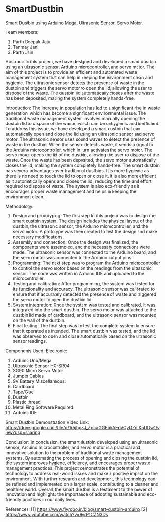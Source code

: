 # SmartDustbin
Smart Dustbin using Arduino Mega, Ultrasonic Sensor, Servo Motor.

Team Members:
1.	Parth Deepak Jaju
2.	Tanmay Jani
3.	Parth Jain

Abstract:
In this project, we have designed and developed a smart dustbin using an ultrasonic sensor, Arduino microcontroller, and servo motor. The aim of this project is to provide an efficient and automated waste management system that can help in keeping the environment clean and hygienic. The ultrasonic sensor detects the presence of waste in the dustbin and triggers the servo motor to open the lid, allowing the user to dispose of the waste. The dustbin lid automatically closes after the waste has been deposited, making the system completely hands-free.

Introduction:
The increase in population has led to a significant rise in waste generation, which has become a significant environmental issue. The traditional waste management system involves manually opening the dustbin lid to dispose of the waste, which can be unhygienic and inefficient. To address this issue, we have developed a smart dustbin that can automatically open and close the lid using an ultrasonic sensor and servo motor.
The ultrasonic sensor uses sound waves to detect the presence of waste in the dustbin. When the sensor detects waste, it sends a signal to the Arduino microcontroller, which in turn activates the servo motor. The servo motor opens the lid of the dustbin, allowing the user to dispose of the waste. Once the waste has been deposited, the servo motor automatically closes the lid, making the system completely hands-free.
The smart dustbin has several advantages over traditional dustbins. It is more hygienic as there is no need to touch the lid to open or close it. It is also more efficient as it automatically opens and closes the lid, reducing the time and effort required to dispose of waste. The system is also eco-friendly as it encourages proper waste management and helps in keeping the environment clean.

Methodology:
1.	Design and prototyping: The first step in this project was to design the smart dustbin system. The design includes the physical layout of the dustbin, the ultrasonic sensor, the Arduino microcontroller, and the servo motor. A prototype was then created to test the design and make necessary modifications.
2.	Assembly and connection: Once the design was finalized, the components were assembled, and the necessary connections were made. The ultrasonic sensor was connected to the Arduino board, and the servo motor was connected to the Arduino output pins.
3.	Programming: The next step was to program the Arduino microcontroller to control the servo motor based on the readings from the ultrasonic sensor. The code was written in Arduino IDE and uploaded to the microcontroller.
4.	Testing and calibration: After programming, the system was tested for its functionality and accuracy. The ultrasonic sensor was calibrated to ensure that it accurately detected the presence of waste and triggered the servo motor to open the dustbin lid.
5.	System integration: Once the system was tested and calibrated, it was integrated into the smart dustbin. The servo motor was attached to the dustbin lid made of cardboard, and the ultrasonic sensor was mounted on the wall of the dustbin.
6.	Final testing: The final step was to test the complete system to ensure that it operated as intended. The smart dustbin was tested, and the lid was observed to open and close automatically based on the ultrasonic sensor readings.

Components Used:
Electronic:
1.	Arduino Uno/Mega
2.	Ultrasonic Sensor HC-SR04
3.	SG90 Micro Servo Motor
4.	Jumper Cables
5.	9V Battery
Miscellaneous:
1.	Cardboard
2.	Tape/Glue
3.	Dustbin
4.	Plastic thread
5.	Metal Ring
Software Required:
1.	Arduino IDE

Smart Dustbin Demonstration Video Link:
https://drive.google.com/file/d/1r5jhg8J_ZpcaGGEbhAEpVCyQZmX5DDw1/view?usp=sharing

Conclusion:
In conclusion, the smart dustbin developed using an ultrasonic sensor, Arduino microcontroller, and servo motor is a practical and innovative solution to the problem of traditional waste management systems. By automating the process of opening and closing the dustbin lid, the system improves hygiene, efficiency, and encourages proper waste management practices.
This project demonstrates the potential of technology to address real-world issues and make a positive impact on the environment. With further research and development, this technology can be refined and implemented on a larger scale, contributing to a cleaner and healthier world.
Overall, the smart dustbin is a testament to the power of innovation and highlights the importance of adopting sustainable and eco-friendly practices in our daily lives.

References:
[1] https://www.flyrobo.in/blog/smart-dustbin-arduino
[2] https://www.youtube.com/watch?v=9yrP1CZN3Ds
